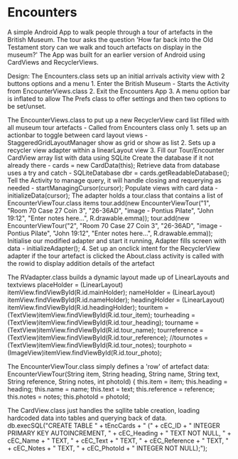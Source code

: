 # Encounters
A simple Android App to walk people through a tour of artefacts in the British Museum.
The tour asks the question 'How far back into the Old Testament story can we walk and touch artefacts on display in the museum?'
The App was built for an earlier version of Android using CardViews and RecyclerViews.

Design:
  The Encounters.class sets up an initial arrivals activity view with 2 buttons options and a menu
    1. Enter the British Museum - Starts the Activity from EncounterViews.class
    2. Exit the Encounters App
    3. A menu option bar is inflated to allow The Prefs class to offer settings and then two options to be set/unset.
   
  The EncounterViews.class to put up a new RecyclerView card list filled with all museum tour artefacts - Called from Encounters class only
    1. sets up an actionbar to toggle between card layout views - StaggeredGridLayoutManager show as grid or show as list
    2. Sets up a recycler view adapter within a linearLayout view
    3. Fill our Tour/Encounter CardView array list with data using SQLite
		    Create the database if it not already there - cards = new CardData(this);
		    Retrieve data from database uses a try and catch - SQLiteDatabase dbr = cards.getReadableDatabase();
			  Tell the Activity to manage query, it will handle closing and requerying as needed - startManagingCursor(cursor);
				Populate views with card data -  initializeData(cursor);
	      The adapter holds a tour.class that contains a list of EncounterViewTour.class items 
              tour.add(new EncounterViewTour("1", "Room 70 Case 27 Coin 3", "26-36AD", "image - Pontius Pilate", "John 19:12", "Enter notes here...", R.drawable.emma));
		          tour.add(new EncounterViewTour("2", "Room 70 Case 27 Coin 3", "26-36AD", "image - Pontius Pilate", "John 19:12", "Enter notes here...", R.drawable.emma));
        Initialise our modified adapter and start it running, Adapter fills screen with data - initializeAdapter();
    4. Set up an onclick intent for the RecyclerView adapter 
      if the tour artefact is clicked the About.class activity is called with the rowid to display addition details of the artefact

The RVadapter.class builds a dynamic layout made up of LinearLayouts and textviews
  			placeHolder = (LinearLayout) itemView.findViewById(R.id.mainHolder);
			  nameHolder = (LinearLayout) itemView.findViewById(R.id.nameHolder);
			  headingHolder = (LinearLayout) itemView.findViewById(R.id.headingHolder);
			  touritem = (TextView)itemView.findViewById(R.id.tour_item);
        tourheading = (TextView)itemView.findViewById(R.id.tour_heading);
        tourname = (TextView)itemView.findViewById(R.id.tour_name);
        tourreference = (TextView)itemView.findViewById(R.id.tour_reference);
        //tournotes = (TextView)itemView.findViewById(R.id.tour_notes);
        tourphoto = (ImageView)itemView.findViewById(R.id.tour_photo);
  
  The EncounterViewTour.class simply defines a 'row' of artefact data:
        EncounterViewTour(String item, String heading, String name, String text, String reference,  String notes, int photoId) {
            this.item = item;
            this.heading = heading;
		        this.name = name;
		        this.text = text;
		        this.reference = reference; 
		        this.notes = notes;
            this.photoId = photoId;
	
  The CardView.class just handles the sqllite table creation, loading hardcoded data into tables and querying back of data.
      db.execSQL("CREATE TABLE " + tEncCards + " (" 
		    	+ cEC_ID      	+ " INTEGER PRIMARY KEY AUTOINCREMENT, " 
			    + cEC_Heading 	+ " TEXT NOT NULL, "
			    + cEC_Name 		+ " TEXT, "
			    + cEC_Text 		+ " TEXT, "
			    + cEC_Reference + " TEXT, "
	 	      + cEC_Notes 	+ " TEXT, "
			    + cEC_PhotoId   + " INTEGER NOT NULL);");
